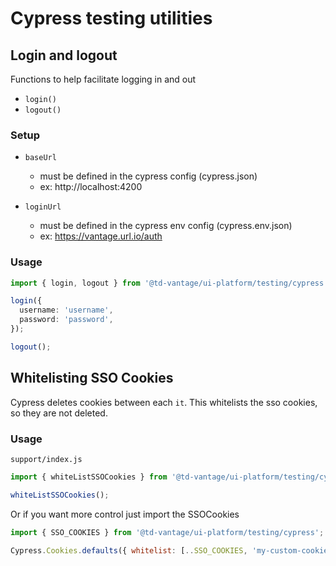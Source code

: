 # Cypress testing utilities

## Login and logout

Functions to help facilitate logging in and out

- `login()`
- `logout()`

### Setup

- `baseUrl`

  - must be defined in the cypress config (cypress.json)
  - ex: http://localhost:4200

- `loginUrl`
  - must be defined in the cypress env config (cypress.env.json)
  - ex: https://vantage.url.io/auth

### Usage

```typescript
import { login, logout } from '@td-vantage/ui-platform/testing/cypress';

login({
  username: 'username',
  password: 'password',
});

logout();
```

## Whitelisting SSO Cookies

Cypress deletes cookies between each `it`. This whitelists the sso cookies, so they are not deleted.

### Usage

`support/index.js`

```js
import { whiteListSSOCookies } from '@td-vantage/ui-platform/testing/cypress';

whiteListSSOCookies();
```

Or if you want more control just import the SSOCookies

```js
import { SSO_COOKIES } from '@td-vantage/ui-platform/testing/cypress';

Cypress.Cookies.defaults({ whitelist: [..SSO_COOKIES, 'my-custom-cookie'] });
```
